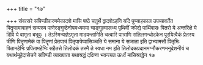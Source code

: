 +++
title = "१७"

+++
संवत्सरे सपिण्डीकरणमेकादशे मासि षष्ठे चतुर्थे द्वादशेऽहनि
यदि पुण्याहकाल उपव्यावर्तेत पितॄणामावाहनं सव्यस्य
पाणेरङ्गुष्ठेनोपमध्यमया
चाङ्गुल्यालभ्य पृथिवीं जपेद्ये पार्थिवासः पितरो ये
अन्तरिक्षे ये दिवि ये वामृता बभूवुः । तेऽस्मिन्यज्ञेऽमृता
मादयन्तामिति चत्वारि पात्राणि सतिलगन्धोदकेन पूरयित्वैकं
प्रेतस्य त्रीणि पितॄणामेकं वा पितॄणां प्रेतपात्रं
पितृपात्रेष्वासिञ्चति ये समाना ये सजाता इति
द्वाभ्यामसौ पितृभिः पितामहेभिः प्रपितामहेभिः सहैतत्ते
तिलोदकं तस्मै ते स्वधा नम इति तिलोदकप्रदानमग्नौकरणमनुदेशनीयं च
यथार्थमूहेदासेचने सपिण्डी व्याख्याता यथाश्रद्धं दक्षिणा भवन्त्यत
ऊर्ध्वं मासिश्राद्धेन १७   
